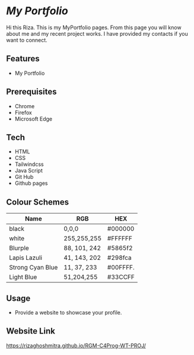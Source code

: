 # _My Portfolio_

Hi this Riza. This is my MyPortfolio pages. From this page you will know about me and my recent project works. 
I have provided my contacts if you want to connect.

## Features
- My Portfolio

## Prerequisites
- Chrome
- Firefox
- Microsoft Edge

## Tech
- HTML
- CSS
- Tailwindcss
- Java Script
- Git Hub
- Github pages

## Colour Schemes

| Name             | RGB          | HEX      |
|------------------|--------------|----------|
| black            | 0,0,0        | #000000  |
| white            | 255,255,255  | #FFFFFF  |
| Blurple          | 88, 101, 242 | #5865f2  |
| Lapis Lazuli     | 41, 143, 202 | #298fca  |
| Strong Cyan Blue | 11, 37, 233  | #00FFFF. |
| Light Blue       | 51,204,255   | #33CCFF  |


## Usage
- Provide a website to showcase your profile.

## Website Link
https://rizaghoshmitra.github.io/RGM-C4Prog-WT-PROJ/
